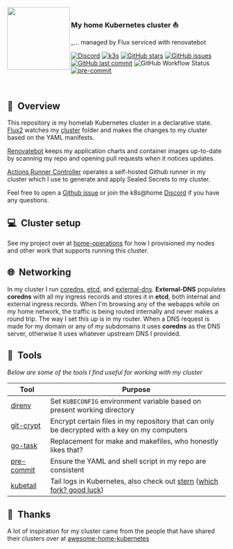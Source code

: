<img src="https://camo.githubusercontent.com/5b298bf6b0596795602bd771c5bddbb963e83e0f/68747470733a2f2f692e696d6775722e636f6d2f7031527a586a512e706e67" align="left" width="144px" height="144px"/>

### My home Kubernetes cluster :sailboat:
_... managed by Flux serviced with renovatebot

[![Discord](https://img.shields.io/badge/discord-chat-7289DA.svg?maxAge=60&style=flat-square)](https://discord.gg/DNCynrJ)
[![k3s](https://img.shields.io/badge/k3s-v1.19.3-orange?style=flat-square)](https://k3s.io/)
[![GitHub stars](https://img.shields.io/github/stars/onedr0p/k3s-gitops?color=green&style=flat-square)](https://github.com/onedr0p/k3s-gitops/stargazers)
[![GitHub issues](https://img.shields.io/github/issues/onedr0p/k3s-gitops?style=flat-square)](https://github.com/onedr0p/k3s-gitops/issues)
[![GitHub last commit](https://img.shields.io/github/last-commit/onedr0p/k3s-gitops?color=purple&style=flat-square)](https://github.com/onedr0p/k3s-gitops/commits/master)
![GitHub Workflow Status](https://img.shields.io/github/workflow/status/onedr0p/k3s-gitops/lint?color=blue&style=flat-square)
[![pre-commit](https://img.shields.io/badge/pre--commit-enabled-brightgreen?logo=pre-commit&logoColor=white&style=flat-square)](https://github.com/pre-commit/pre-commit)

<br/>

## :book:&nbsp; Overview

This repository _is_ my homelab Kubernetes cluster in a declarative state. [Flux2](https://github.com/fluxcd/flux2) watches my [cluster](./cluster/) folder and makes the changes to my cluster based on the YAML manifests.

[Renovatebot](https://github.com/renovatebot/renovate) keeps my application charts and container images up-to-date by scanning my repo and opening pull requests when it notices updates.

[Actions Runner Controller](https://github.com/summerwind/actions-runner-controller) operates a self-hosted Github runner in my cluster which I use to generate and apply Sealed Secrets to my cluster. 

Feel free to open a [Github issue](https://github.com/onedr0p/k3s-gitops/issues/new) or join the k8s@home [Discord](https://discord.gg/DNCynrJ) if you have any questions.

## :computer:&nbsp; Cluster setup

See my project over at [home-operations](https://github.com/onedr0p/home-operations) for how I provisioned my nodes and other work that supports running this cluster.


## :globe_with_meridians:&nbsp; Networking

In my cluster I run [coredns](https://github.com/coredns/coredns), [etcd](https://github.com/etcd-io/etcd), and [external-dns](https://github.com/kubernetes-sigs/external-dns). **External-DNS** populates **coredns** with all my ingress records and stores it in **etcd**, both internal and external ingress records. When I'm browsing any of the webapps while on my home network, the traffic is being routed internally and never makes a round trip. The way I set this up is in my router. When a DNS request is made for my domain or any of my subdomains it uses **coredns** as the DNS server, otherwise it uses whatever upstream DNS I provided.

## :wrench:&nbsp; Tools

_Below are some of the tools I find useful for working with my cluster_

| Tool                                                   | Purpose                                                                                                   |
|--------------------------------------------------------|-----------------------------------------------------------------------------------------------------------|
| [direnv](https://github.com/direnv/direnv)             | Set `KUBECONFIG` environment variable based on present working directory                                  |
| [git-crypt](https://github.com/AGWA/git-crypt)         | Encrypt certain files in my repository that can only be decrypted with a key on my computers              |
| [go-task](https://github.com/go-task/task)             | Replacement for make and makefiles, who honestly likes that?                                              |
| [pre-commit](https://github.com/pre-commit/pre-commit) | Ensure the YAML and shell script in my repo are consistent                                                |
| [kubetail](https://github.com/johanhaleby/kubetail)    | Tail logs in Kubernetes, also check out [stern](https://github.com/wercker/stern) ([which fork? good luck](https://techgaun.github.io/active-forks/index.html#https://github.com/wercker/stern)) |

## :handshake:&nbsp; Thanks

A lot of inspiration for my cluster came from the people that have shared their clusters over at [awesome-home-kubernetes](https://github.com/k8s-at-home/awesome-home-kubernetes)
